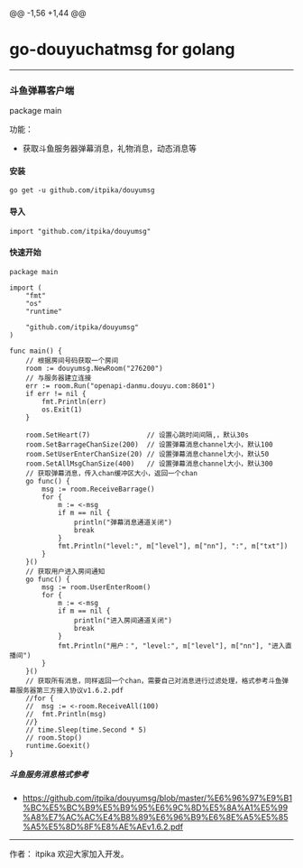 @@ -1,56 +1,44 @@
# go-douyuchatmsg for golang
___
### 斗鱼弹幕客户端
package main

功能：
- 获取斗鱼服务器弹幕消息，礼物消息，动态消息等
#### 安装

```
go get -u github.com/itpika/douyumsg
```
#### 导入

```
import "github.com/itpika/douyumsg"
```
#### 快速开始

```
package main

import (
	"fmt"
	"os"
	"runtime"

	"github.com/itpika/douyumsg"
)

func main() {
	// 根据房间号码获取一个房间
	room := douyumsg.NewRoom("276200")
	// 与服务器建立连接
	err := room.Run("openapi-danmu.douyu.com:8601")
	if err != nil {
		fmt.Println(err)
		os.Exit(1)
	}

	room.SetHeart(7)              // 设置心跳时间间隔,，默认30s
	room.SetBarrageChanSize(200)  // 设置弹幕消息channel大小，默认100
	room.SetUserEnterChanSize(20) // 设置弹幕消息channel大小，默认50
	room.SetAllMsgChanSize(400)   // 设置弹幕消息channel大小，默认300
	// 获取弹幕消息，传入chan缓冲区大小，返回一个chan
	go func() {
		msg := room.ReceiveBarrage()
		for {
			m := <-msg
			if m == nil {
				println("弹幕消息通道关闭")
				break
			}
			fmt.Println("level:", m["level"], m["nn"], ":", m["txt"])
		}
	}()
	// 获取用户进入房间通知
	go func() {
		msg := room.UserEnterRoom()
		for {
			m := <-msg
			if m == nil {
				println("进入房间通道关闭")
				break
			}
			fmt.Println("用户：", "level:", m["level"], m["nn"], "进入直播间")
		}
	}()
	// 获取所有消息，同样返回一个chan，需要自己对消息进行过滤处理，格式参考斗鱼弹幕服务器第三方接入协议v1.6.2.pdf
	//for {
	//	msg := <-room.ReceiveAll(100)
	//	fmt.Println(msg)
	//}
	// time.Sleep(time.Second * 5)
	// room.Stop()
	runtime.Goexit()
}

```

##### 斗鱼服务消息格式参考

* https://github.com/itpika/douyumsg/blob/master/%E6%96%97%E9%B1%BC%E5%BC%B9%E5%B9%95%E6%9C%8D%E5%8A%A1%E5%99%A8%E7%AC%AC%E4%B8%89%E6%96%B9%E6%8E%A5%E5%85%A5%E5%8D%8F%E8%AE%AEv1.6.2.pdf


___
作者： itpika
欢迎大家加入开发。
